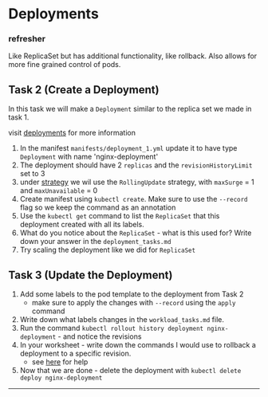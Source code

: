 
# Deployments

### refresher
Like ReplicaSet but has additional functionality, like rollback. Also allows for more fine grained control of pods.

 
## Task 2 (Create a Deployment)

In this task we will make a `Deployment` similar to the replica set we made in task 1.

visit [deployments](https://kubernetes.io/docs/concepts/workloads/controllers/deployment/) for more information

1. In the manifest `manifests/deployment_1.yml` update it to have type `Deployment` with name 'nginx-deployment'
2. The deployment should have 2 `replicas` and the `revisionHistoryLimit` set to 3
3. under [strategy](https://kubernetes.io/docs/concepts/workloads/controllers/deployment/#strategy) we wil use the `RollingUpdate` strategy, with `maxSurge` = 1 and `maxUnavailable` = 0
4. Create manifest using `kubectl create`. Make sure to use the `--record` flag so we keep the command as an annotation
5. Use the `kubectl get` command to list the `ReplicaSet` that this deployment created with all its labels.
6. What do you notice about the `ReplicaSet` - what is this used for? Write down your answer in the `deployment_tasks.md`
7. Try scaling the deployment like we did for `ReplicaSet`

## Task 3 (Update the Deployment)

1. Add some labels to the pod template to the deployment from Task 2
   - make sure to apply the changes with `--record` using the `apply` command
2. Write down what labels changes in the `workload_tasks.md` file. 
3. Run the command `kubectl rollout history deployment nginx-deployment` - and notice the revisions
4. In your worksheet - write down the commands I would use to rollback a deployment to a specific revision.
   -  see [here](https://kubernetes.io/docs/concepts/workloads/controllers/deployment/#rolling-back-a-deployment) for help
5. Now that we are done - delete the deployment with `kubectl delete deploy nginx-deployment`

---